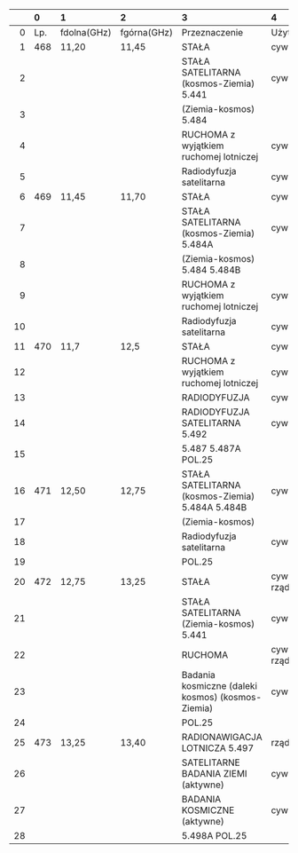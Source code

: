 |    | 0   | 1           | 2           | 3                                                 | 4               |
|---:|:----|:------------|:------------|:--------------------------------------------------|:----------------|
|  0 | Lp. | fdolna(GHz) | fgórna(GHz) | Przeznaczenie                                     | Użytkowanie     |
|  1 | 468 | 11,20       | 11,45       | STAŁA                                             | cywilne         |
|  2 |     |             |             | STAŁA SATELITARNA (kosmos-Ziemia) 5.441           | cywilne         |
|  3 |     |             |             | (Ziemia-kosmos) 5.484                             |                 |
|  4 |     |             |             | RUCHOMA z wyjątkiem ruchomej lotniczej            | cywilne         |
|  5 |     |             |             | Radiodyfuzja satelitarna                          | cywilne         |
|  6 | 469 | 11,45       | 11,70       | STAŁA                                             | cywilne         |
|  7 |     |             |             | STAŁA SATELITARNA (kosmos-Ziemia) 5.484A          | cywilne         |
|  8 |     |             |             | (Ziemia-kosmos) 5.484 5.484B                      |                 |
|  9 |     |             |             | RUCHOMA z wyjątkiem ruchomej lotniczej            | cywilne         |
| 10 |     |             |             | Radiodyfuzja satelitarna                          | cywilne         |
| 11 | 470 | 11,7        | 12,5        | STAŁA                                             | cywilne         |
| 12 |     |             |             | RUCHOMA z wyjątkiem ruchomej lotniczej            | cywilne         |
| 13 |     |             |             | RADIODYFUZJA                                      | cywilne         |
| 14 |     |             |             | RADIODYFUZJA SATELITARNA 5.492                    | cywilne         |
| 15 |     |             |             | 5.487 5.487A POL.25                               |                 |
| 16 | 471 | 12,50       | 12,75       | STAŁA SATELITARNA (kosmos-Ziemia) 5.484A 5.484B   | cywilne         |
| 17 |     |             |             | (Ziemia-kosmos)                                   |                 |
| 18 |     |             |             | Radiodyfuzja satelitarna                          | cywilne         |
| 19 |     |             |             | POL.25                                            |                 |
| 20 | 472 | 12,75       | 13,25       | STAŁA                                             | cywilno-rządowe |
| 21 |     |             |             | STAŁA SATELITARNA (Ziemia-kosmos) 5.441           | cywilne         |
| 22 |     |             |             | RUCHOMA                                           | cywilno-rządowe |
| 23 |     |             |             | Badania kosmiczne (daleki kosmos) (kosmos-Ziemia) | cywilne         |
| 24 |     |             |             | POL.25                                            |                 |
| 25 | 473 | 13,25       | 13,40       | RADIONAWIGACJA LOTNICZA 5.497                     | rządowe         |
| 26 |     |             |             | SATELITARNE BADANIA ZIEMI (aktywne)               | cywilne         |
| 27 |     |             |             | BADANIA KOSMICZNE (aktywne)                       | cywilne         |
| 28 |     |             |             | 5.498A POL.25                                     |                 |